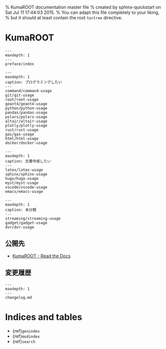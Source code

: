 % KumaROOT documentation master file
% created by sphinx-quickstart on Sat Jul 11 17:44:03 2015.
% You can adapt this file completely to your liking,
% but it should at least contain the root `toctree` directive.

# KumaROOT

```{toctree}
---
maxdepth: 1
---
preface/index
```

```{toctree}
---
maxdepth: 1
caption: プログラミングしたい
---
command/command-usage
git/git-usage
root/root-usage
geant4/geant4-usage
python/python-usage
pandas/pandas-usage
polars/polars-usage
altair/altair-usage
plotly/plotly-usage
rust/rust-usage
gas/gas-usage
html/html-usage
docker/docker-usage
```

```{toctree}
---
maxdepth: 1
caption: 文書作成したい
---
latex/latex-usage
sphinx/sphinx-usage
hugo/hugo-usage
myst/myst-usage
vscode/vscode-usage
emacs/emacs-usage
```

```{toctree}
---
maxdepth: 1
caption: 未分類
---
streaming/streaming-usage
gadget/gadget-usage
dvr/dvr-usage
```

## 公開先

- [KumaROOT - Read the Docs](https://kumaroot.readthedocs.io/)

## 変更履歴

```{toctree}
---
maxdepth: 1
---
changelog.md
```

# Indices and tables

- {ref}`genindex`
- {ref}`modindex`
- {ref}`search`
